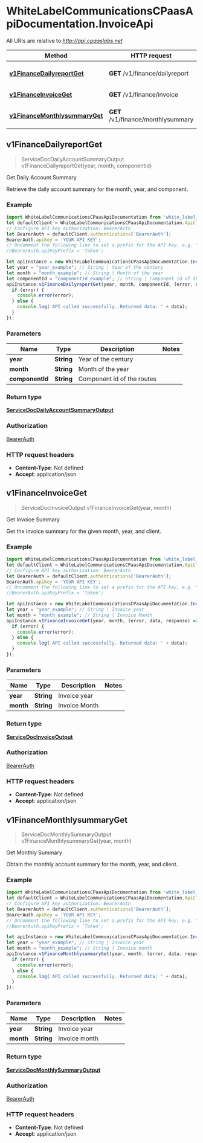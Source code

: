 # WhiteLabelCommunicationsCPaasApiDocumentation.InvoiceApi

All URIs are relative to *http://api.cpaaslabs.net*

Method | HTTP request | Description
------------- | ------------- | -------------
[**v1FinanceDailyreportGet**](InvoiceApi.md#v1FinanceDailyreportGet) | **GET** /v1/finance/dailyreport | Get Daily Account Summary
[**v1FinanceInvoiceGet**](InvoiceApi.md#v1FinanceInvoiceGet) | **GET** /v1/finance/invoice | Get Invoice Summary
[**v1FinanceMonthlysummaryGet**](InvoiceApi.md#v1FinanceMonthlysummaryGet) | **GET** /v1/finance/monthlysummary | Get Monthly Summary



## v1FinanceDailyreportGet

> ServiceDocDailyAccountSummaryOutput v1FinanceDailyreportGet(year, month, componentId)

Get Daily Account Summary

Retrieve the daily account summary for the month, year, and component.

### Example

```javascript
import WhiteLabelCommunicationsCPaasApiDocumentation from 'white_label_communications_c_paas_api_documentation';
let defaultClient = WhiteLabelCommunicationsCPaasApiDocumentation.ApiClient.instance;
// Configure API key authorization: BearerAuth
let BearerAuth = defaultClient.authentications['BearerAuth'];
BearerAuth.apiKey = 'YOUR API KEY';
// Uncomment the following line to set a prefix for the API key, e.g. "Token" (defaults to null)
//BearerAuth.apiKeyPrefix = 'Token';

let apiInstance = new WhiteLabelCommunicationsCPaasApiDocumentation.InvoiceApi();
let year = "year_example"; // String | Year of the century
let month = "month_example"; // String | Month of the year
let componentId = "componentId_example"; // String | Component id of the routes
apiInstance.v1FinanceDailyreportGet(year, month, componentId, (error, data, response) => {
  if (error) {
    console.error(error);
  } else {
    console.log('API called successfully. Returned data: ' + data);
  }
});
```

### Parameters


Name | Type | Description  | Notes
------------- | ------------- | ------------- | -------------
 **year** | **String**| Year of the century | 
 **month** | **String**| Month of the year | 
 **componentId** | **String**| Component id of the routes | 

### Return type

[**ServiceDocDailyAccountSummaryOutput**](ServiceDocDailyAccountSummaryOutput.md)

### Authorization

[BearerAuth](../README.md#BearerAuth)

### HTTP request headers

- **Content-Type**: Not defined
- **Accept**: application/json


## v1FinanceInvoiceGet

> ServiceDocInvoiceOutput v1FinanceInvoiceGet(year, month)

Get Invoice Summary

Get the invoice summary for the given month, year, and client.

### Example

```javascript
import WhiteLabelCommunicationsCPaasApiDocumentation from 'white_label_communications_c_paas_api_documentation';
let defaultClient = WhiteLabelCommunicationsCPaasApiDocumentation.ApiClient.instance;
// Configure API key authorization: BearerAuth
let BearerAuth = defaultClient.authentications['BearerAuth'];
BearerAuth.apiKey = 'YOUR API KEY';
// Uncomment the following line to set a prefix for the API key, e.g. "Token" (defaults to null)
//BearerAuth.apiKeyPrefix = 'Token';

let apiInstance = new WhiteLabelCommunicationsCPaasApiDocumentation.InvoiceApi();
let year = "year_example"; // String | Invoice year
let month = "month_example"; // String | Invoice Month
apiInstance.v1FinanceInvoiceGet(year, month, (error, data, response) => {
  if (error) {
    console.error(error);
  } else {
    console.log('API called successfully. Returned data: ' + data);
  }
});
```

### Parameters


Name | Type | Description  | Notes
------------- | ------------- | ------------- | -------------
 **year** | **String**| Invoice year | 
 **month** | **String**| Invoice Month | 

### Return type

[**ServiceDocInvoiceOutput**](ServiceDocInvoiceOutput.md)

### Authorization

[BearerAuth](../README.md#BearerAuth)

### HTTP request headers

- **Content-Type**: Not defined
- **Accept**: application/json


## v1FinanceMonthlysummaryGet

> ServiceDocMonthlySummaryOutput v1FinanceMonthlysummaryGet(year, month)

Get Monthly Summary

Obtain the monthly account summary for the month, year, and client.

### Example

```javascript
import WhiteLabelCommunicationsCPaasApiDocumentation from 'white_label_communications_c_paas_api_documentation';
let defaultClient = WhiteLabelCommunicationsCPaasApiDocumentation.ApiClient.instance;
// Configure API key authorization: BearerAuth
let BearerAuth = defaultClient.authentications['BearerAuth'];
BearerAuth.apiKey = 'YOUR API KEY';
// Uncomment the following line to set a prefix for the API key, e.g. "Token" (defaults to null)
//BearerAuth.apiKeyPrefix = 'Token';

let apiInstance = new WhiteLabelCommunicationsCPaasApiDocumentation.InvoiceApi();
let year = "year_example"; // String | Invoice year
let month = "month_example"; // String | Invoice month
apiInstance.v1FinanceMonthlysummaryGet(year, month, (error, data, response) => {
  if (error) {
    console.error(error);
  } else {
    console.log('API called successfully. Returned data: ' + data);
  }
});
```

### Parameters


Name | Type | Description  | Notes
------------- | ------------- | ------------- | -------------
 **year** | **String**| Invoice year | 
 **month** | **String**| Invoice month | 

### Return type

[**ServiceDocMonthlySummaryOutput**](ServiceDocMonthlySummaryOutput.md)

### Authorization

[BearerAuth](../README.md#BearerAuth)

### HTTP request headers

- **Content-Type**: Not defined
- **Accept**: application/json

